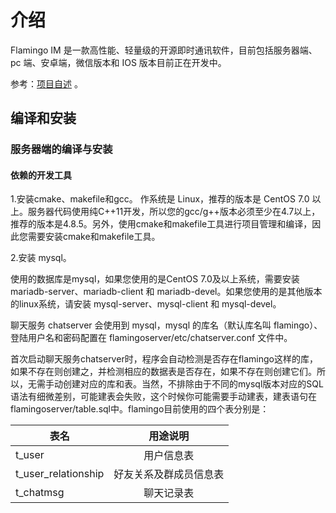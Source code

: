 # 介绍
Flamingo IM 是一款高性能、轻量级的开源即时通讯软件，目前包括服务器端、pc 端、安卓端，微信版本和 IOS 版本目前正在开发中。

参考：[项目自述](https://github.com/balloonwj/flamingo#readme) 。

## 编译和安装
### 服务器端的编译与安装
#### 依赖的开发工具

1.安装cmake、makefile和gcc。
​作系统是 Linux，推荐的版本是 CentOS 7.0 以上。服务器代码使用纯C++11开发，所以您的gcc/g++版本必须至少在4.7以上，推荐的版本是4.8.5。另外，使用cmake和makefile工具进行项目管理和编译，因此您需要安装cmake和makefile工具。

2.安装 mysql。

使用的数据库是mysql，如果您使用的是CentOS 7.0及以上系统，需要安装 mariadb-server、mariadb-client 和 mariadb-devel。如果您使用的是其他版本的linux系统，请安装 mysql-server、mysql-client 和 mysql-devel。

聊天服务 chatserver 会使用到 mysql，mysql 的库名（默认库名叫 flamingo）、登陆用户名和密码配置在 flamingoserver/etc/chatserver.conf 文件中。

首次启动聊天服务chatserver时，程序会自动检测是否存在flamingo这样的库，如果不存在则创建之，并检测相应的数据表是否存在，如果不存在则创建它们。所以，无需手动创建对应的库和表。当然，不排除由于不同的mysql版本对应的SQL语法有细微差别，可能建表会失败，这个时候你可能需要手动建表，建表语句在flamingoserver/table.sql中。flamingo目前使用的四个表分别是：

表名|用途说明
--|:--:
t_user|用户信息表
t_user_relationship|好友关系及群成员信息表
t_chatmsg|聊天记录表

